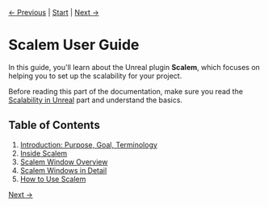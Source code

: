 [← Previous](../Scalability-in-Unreal/index.md) | [Start](../index.md) | [Next →](Introduction/index.md)

# Scalem User Guide

In this guide, you'll learn about the Unreal plugin **Scalem**, which focuses on helping you to set up the scalability for your project.

Before reading this part of the documentation, make sure you read the [Scalability in Unreal](../Scalability-in-Unreal/index.md) part and understand the basics.

## Table of Contents

1. [Introduction: Purpose, Goal, Terminology](Introduction/index.md)
2. [Inside Scalem](Inside-Scalem/index.md)
3. [Scalem Window Overview](Window-Overview/index.md)
4. [Scalem Windows in Detail](Windows-in-Detail/index.md)
5. [How to Use Scalem](How-to-Use/index.md)

[Next →](Introduction/index.md)
